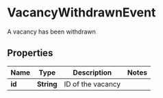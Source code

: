 

# VacancyWithdrawnEvent

A vacancy has been withdrawn
## Properties

Name | Type | Description | Notes
------------ | ------------- | ------------- | -------------
**id** | **String** | ID of the vacancy | 



